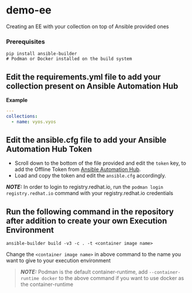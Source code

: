 # demo-ee

Creating an EE with your collection on top of Ansible provided ones

### Prerequisites

```
pip install ansible-builder
# Podman or Docker installed on the build system
```

## Edit the requirements.yml file to add your collection present on Ansible Automation Hub

**Example**
```yaml
---
collections:
  - name: vyos.vyos
```
## Edit the ansible.cfg file to add your Ansible Automation Hub Token

* Scroll down to the bottom of the file provided and edit the `token` key, to add the Offline Token from [Ansible Automation Hub](https://cloud.redhat.com/ansible/automation-hub/token).
* Load and copy the token and edit the `ansible.cfg` accordingly.

**_NOTE:_** In order to login to registry.redhat.io, run the `podman login registry.redhat.io` command with your registry.redhat.io credentials

## Run the following command in the repository after addition to create your own Execution Environment
```
ansible-builder build -v3 -c . -t <container image name>
```
Change the `<container image name>` in above command to the name you want to give to your execution environment
> **_NOTE:_** Podman is the default container-runtime, add `--container-runtime docker` to the above command if you want to use docker as the container-runtime
